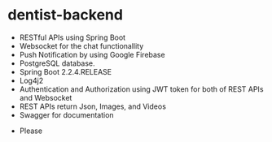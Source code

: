 # dentist-backend
- RESTful APIs using Spring Boot
- Websocket for the chat functionallity
- Push Notification by using Google Firebase
- PostgreSQL database.
- Spring Boot 2.2.4.RELEASE
- Log4j2
- Authentication and Authorization using JWT token for both of REST APIs and Websocket
- REST APIs return Json, Images, and Videos
- Swagger for documentation
+ Please
